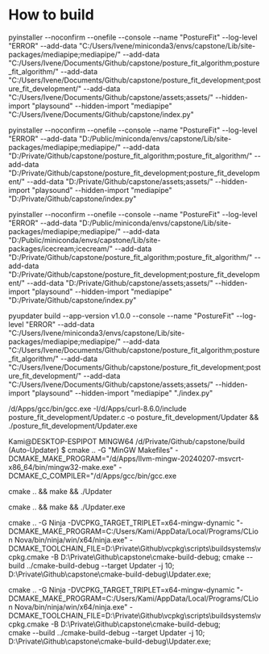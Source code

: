 # How to build

pyinstaller --noconfirm --onefile --console --name "PostureFit" --log-level "ERROR" --add-data "C:/Users/Ivene/miniconda3/envs/capstone/Lib/site-packages/mediapipe;mediapipe/" --add-data "C:/Users/Ivene/Documents/Github/capstone/posture_fit_algorithm;posture_fit_algorithm/" --add-data "C:/Users/Ivene/Documents/Github/capstone/posture_fit_development;posture_fit_development/" --add-data "C:/Users/Ivene/Documents/Github/capstone/assets;assets/" --hidden-import "playsound" --hidden-import "mediapipe"  "C:/Users/Ivene/Documents/Github/capstone/index.py"

pyinstaller --noconfirm --onefile --console --name "PostureFit" --log-level "ERROR" --add-data "D:/Public/miniconda/envs/capstone/Lib/site-packages/mediapipe;mediapipe/" --add-data "D:/Private/Github/capstone/posture_fit_algorithm;posture_fit_algorithm/" --add-data "D:/Private/Github/capstone/posture_fit_development;posture_fit_development/" --add-data "D:/Private/Github/capstone/assets;assets/" --hidden-import "playsound" --hidden-import "mediapipe"  "D:/Private/Github/capstone/index.py"

pyinstaller --noconfirm --onefile --console --name "PostureFit" --log-level "ERROR" --add-data "D:/Public/miniconda/envs/capstone/Lib/site-packages/mediapipe;mediapipe/" --add-data "D:/Public/miniconda/envs/capstone/Lib/site-packages/icecream;icecream/"  --add-data "D:/Private/Github/capstone/posture_fit_algorithm;posture_fit_algorithm/" --add-data "D:/Private/Github/capstone/posture_fit_development;posture_fit_development/" --add-data "D:/Private/Github/capstone/assets;assets/" --hidden-import "playsound" --hidden-import "mediapipe"  "D:/Private/Github/capstone/index.py"

pyupdater build --app-version v1.0.0 --console --name "PostureFit" --log-level "ERROR" --add-data "C:/Users/Ivene/miniconda3/envs/capstone/Lib/site-packages/mediapipe;mediapipe/" --add-data "C:/Users/Ivene/Documents/Github/capstone/posture_fit_algorithm;posture_fit_algorithm/" --add-data "C:/Users/Ivene/Documents/Github/capstone/posture_fit_development;posture_fit_development/" --add-data "C:/Users/Ivene/Documents/Github/capstone/assets;assets/" --hidden-import "playsound" --hidden-import "mediapipe" "./index.py"

 /d/Apps/gcc/bin/gcc.exe -I/d/Apps/curl-8.6.0/include posture_fit_development/Updater.c  -o posture_fit_development/Updater && ./posture_fit_development/Updater.exe

Kami@DESKTOP-ESPIPOT MINGW64 /d/Private/Github/capstone/build (Auto-Updater)
$ cmake .. -G "MinGW Makefiles" -DCMAKE_MAKE_PROGRAM="/d/Apps/llvm-mingw-20240207-msvcrt-x86_64/bin/mingw32-make.exe" -DCMAKE_C_COMPILER="/d/Apps/gcc/bin/gcc.exe

cmake .. && make && ./Updater

cmake .. && make && ./Updater.exe

cmake .. -G Ninja  -DVCPKG_TARGET_TRIPLET=x64-mingw-dynamic "-DCMAKE_MAKE_PROGRAM=C:/Users/Kami/AppData/Local/Programs/CLion Nova/bin/ninja/win/x64/ninja.exe" -DCMAKE_TOOLCHAIN_FILE=D:\\Private\\Github\\vcpkg\\scripts\\buildsystems\\vcpkg.cmake -B D:\\Private\\Github\\capstone\\cmake-build-debug;
cmake --build ../cmake-build-debug --target Updater -j 10;
D:\\Private\\Github\\capstone\\cmake-build-debug\\Updater.exe;

cmake .. -G Ninja  -DVCPKG_TARGET_TRIPLET=x64-mingw-dynamic "-DCMAKE_MAKE_PROGRAM=C:/Users/Kami/AppData/Local/Programs/CLion Nova/bin/ninja/win/x64/ninja.exe" -DCMAKE_TOOLCHAIN_FILE=D:\\Private\\Github\\vcpkg\\scripts\\buildsystems\\vcpkg.cmake -B D:\\Private\\Github\\capstone\\cmake-build-debug; \
cmake --build ../cmake-build-debug --target Updater -j 10; \
D:\\Private\\Github\\capstone\\cmake-build-debug\\Updater.exe;